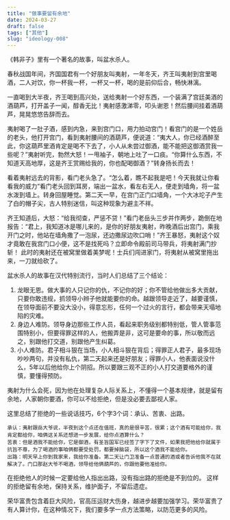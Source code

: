 ```yaml
---
title: "做事要留有余地"
date: 2024-03-27
draft: false
tags: ["其他"]
slug: "ideology-008"
---
```


《韩非子》里有一个著名的故事，叫盆水杀人。

春秋战国年间，齐国国君有一个好朋友叫夷射，一年冬天，齐王叫夷射到宫里喝酒，二人对饮，你一杯我一杯，一杯又一杯，喝的是前仰后合，畅快淋漓。

一直喝到大半夜，齐王喝到高兴处，送给夷射一个好东西，一个装满了宫廷美酒的酒葫芦，打开盖子一闻，醇香无比！夷射感激涕零，叩头谢恩！然后腰间挂着酒葫芦，晃晃悠悠告辞而去。

夷射喝了一肚子酒，感到内急，来到宫门口，用力拍动宫门！看宫门的是一个姓岳的老头，他打开宫门，看到夷射腰间的酒葫芦，便说道：“夷大人，你已经酒醉至此，你这葫芦里酒肯定是喝不下去了，小人从未尝过御酒，能不能把这御酒赏我一些呢？”夷射听完，勃然大怒！一甩袖子，朝地上吐了一口痰。“你算什么东西，不知道天高地厚，这是齐王赏赐给我的，你也配喝御酒？”转身扬长而去！

看着夷射远去的背影，看门老头急了。“怎么着，瞧不起我是吧！今天我就让你看看我的威力”看门老头回到耳房，端出一盆水，看左右无人，便走到墙角，将一盆水泼到墙上。转身回屋睡觉。第二天一早，在宫门正门口墙角，一个大冰坨子产生了白的帽子尖，古人特别迷信，叫这种现象为避主不祥。

齐王知道后，大怒：“给我彻查，严惩不贷！”看门老岳头三步并作两步，跪倒在地报告：“君上，我知道冰是哪儿来的，是你的好朋友夷射，昨晚酒后出宫门，乘我开门之时，他站在墙角撒了一泡尿，还边撒尿边吹口哨！”齐王暴怒，夷射这个奴才竟敢在我宫门口小便，这不是找死吗？立即命令殿前司马带兵，将夷射满门抄斩！
此时的夷射还在被窝里做着美梦呢！士兵们闯进家门，将夷射从被窝里拖出来，一刀就给砍了。

盆水杀人的故事在汉代特别流行，当时人们总结了三个结论：
1. 龙眼无恩。做大事的人只记你的仇，不记你的好；你不管给他做出多大贡献，只要你敢违规，抓领导小辫子他就能要你的命。越跟领导走近了，越要谨慎，在领导面前不要没大没小，得意忘形，任何一个过火的言行，都会带来天塌地陷的灾难。
2. 身边人难防。领导身边那些工作人员，看起来职务级别都特别低，管人管事范围特别小，但要得罪这样的人，他搬弄是非，这可是要命的事，所以敬而远之，别跟他打交道，别跟他产生纠葛。
3. 小人难防。君子相斗狠在当场，小人相斗狠在背后；得罪正人君子，最多现场吵吵两句，并没有私仇，第二天起来还是好朋友；得罪小人，他表面说没什么，5年以后他给你上个阴招。所以要跟三观不正的小人打交道要格外的谨慎，要懂得预防。

夷射为什么会死，因为他在处理复杂人际关系上，不懂得一个基本规律，就是留有余地，人家朝你要酒，你可以不给拒绝，但是没必要去鄙视人家。

这里总结了拒绝的一些说话技巧，6个字3个词：承认、苦衷、出路。
```text
承认：夷射跟岳大爷说，半夜到这个点还在值班，真的是很辛苦，很累；这个酒有可能给你，我肯定都给你，咱俩这关系还想进一步发展，给你点酒算什么？
苦衷：但是酒我不能给你，它是御酒，有圣旨国军已经签了字下了文件，如果我把他给你就属于抗旨不尊，为了喝酒的事咱俩都要受处罚，都要掉脑袋，所以这个酒我不能给你。
出路：明天早上你到我家来，我给你准备。第二天让门卫准备一点普通的酒或者告诉他我不在就解决了。门口那赵大爷不喝酒，领导给他俩葫芦的，你跟他要他准给你。
```
在拒绝他人的时候一定要给他人指出出路，没有指出路的拒绝是不到位的。
这样的拒绝留有余地，保持关系，维护面子，不留后遗症。

荣华富贵包含着巨大风险，官高压运财大伤身，越进步越要加强学习。荣华富贵了有人算计你，在这种情况下，我们要多学一点方法策略，以防范更多的风险。

